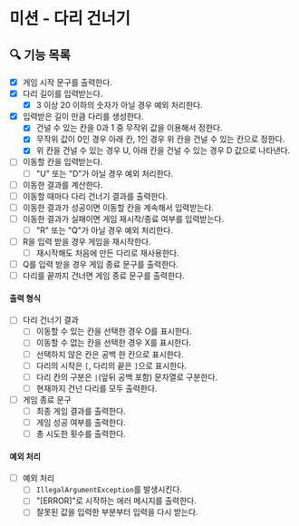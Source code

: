 # 미션 - 다리 건너기

## 🔍 기능 목록

- [x] 게임 시작 문구를 출력한다.
- [x] 다리 길이를 입력받는다.
  - [x] 3 이상 20 이하의 숫자가 아닐 경우 예외 처리한다.
- [x] 입력받은 길이 만큼 다리를 생성한다.
  - [x] 건널 수 있는 칸을 0과 1 중 무작위 값을 이용해서 정한다.
  - [x] 무작위 값이 0인 경우 아래 칸, 1인 경우 위 칸을 건널 수 있는 칸으로 정한다.
  - [x] 위 칸을 건널 수 있는 경우 U, 아래 칸을 건널 수 있는 경우 D 값으로 나타낸다.
- [ ] 이동할 칸을 입력받는다.
  - [ ] "U" 또는 "D"가 아닐 경우 예외 처리한다.
- [ ] 이동한 결과를 계산한다.
- [ ] 이동할 때마다 다리 건너기 결과를 출력한다.
- [ ] 이동한 결과가 성공이면 이동할 칸을 계속해서 입력받는다.
- [ ] 이동한 결과가 실패이면 게임 재시작/종료 여부를 입력받는다.
  - [ ] "R" 또는 "Q"가 아닐 경우 예외 처리한다.
- [ ] R을 입력 받을 경우 게임을 재시작한다.
  - [ ] 재시작해도 처음에 만든 다리로 재사용한다.
- [ ] Q를 입력 받을 경우 게임 종료 문구를 출력한다.
- [ ] 다리를 끝까지 건너면 게임 종료 문구를 출력한다.

#### 출력 형식

- [ ] 다리 건너기 결과
  - [ ] 이동할 수 있는 칸을 선택한 경우 O를 표시한다.
  - [ ] 이동할 수 없는 칸을 선택한 경우 X를 표시한다.
  - [ ] 선택하지 않은 칸은 공백 한 칸으로 표시한다.
  - [ ] 다리의 시작은 `[`, 다리의 끝은 `]`으로 표시한다.
  - [ ] 다리 칸의 구분은 ` | `(앞뒤 공백 포함) 문자열로 구분한다.
  - [ ] 현재까지 건넌 다리를 모두 출력한다.
- [ ] 게임 종료 문구
  - [ ] 최종 게임 결과를 출력한다.
  - [ ] 게임 성공 여부를 출력한다.
  - [ ] 총 시도한 횟수를 출력한다.

#### 예외 처리

- [ ] 예외 처리
  - [ ] `IllegalArgumentException`를 발생시킨다. 
  - [ ] "[ERROR]"로 시작하는 에러 메시지를 출력한다.
  - [ ] 잘못된 값을 입력한 부분부터 입력을 다시 받는다.